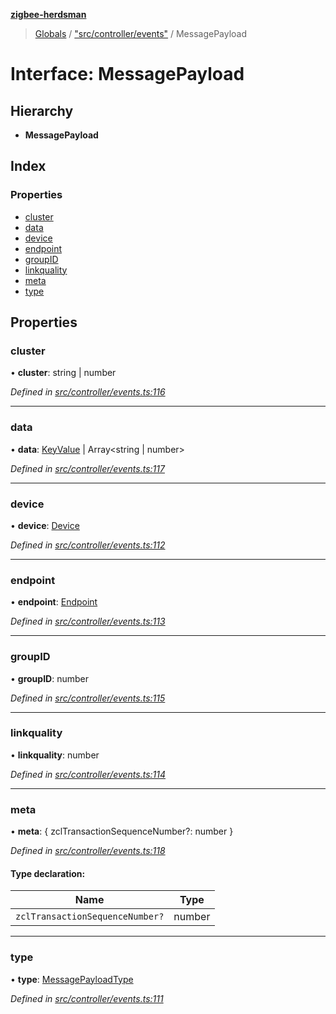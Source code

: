 **[zigbee-herdsman](../README.md)**

> [Globals](../README.md) / ["src/controller/events"](../modules/_src_controller_events_.md) / MessagePayload

# Interface: MessagePayload

## Hierarchy

* **MessagePayload**

## Index

### Properties

* [cluster](_src_controller_events_.messagepayload.md#cluster)
* [data](_src_controller_events_.messagepayload.md#data)
* [device](_src_controller_events_.messagepayload.md#device)
* [endpoint](_src_controller_events_.messagepayload.md#endpoint)
* [groupID](_src_controller_events_.messagepayload.md#groupid)
* [linkquality](_src_controller_events_.messagepayload.md#linkquality)
* [meta](_src_controller_events_.messagepayload.md#meta)
* [type](_src_controller_events_.messagepayload.md#type)

## Properties

### cluster

•  **cluster**: string \| number

*Defined in [src/controller/events.ts:116](https://github.com/Koenkk/zigbee-herdsman/blob/master/src/src/controller/events.ts#L116)*

___

### data

•  **data**: [KeyValue](_src_controller_tstype_.keyvalue.md) \| Array\<string \| number>

*Defined in [src/controller/events.ts:117](https://github.com/Koenkk/zigbee-herdsman/blob/master/src/src/controller/events.ts#L117)*

___

### device

•  **device**: [Device](../classes/_src_controller_model_device_.device.md)

*Defined in [src/controller/events.ts:112](https://github.com/Koenkk/zigbee-herdsman/blob/master/src/src/controller/events.ts#L112)*

___

### endpoint

•  **endpoint**: [Endpoint](../classes/_src_controller_model_endpoint_.endpoint.md)

*Defined in [src/controller/events.ts:113](https://github.com/Koenkk/zigbee-herdsman/blob/master/src/src/controller/events.ts#L113)*

___

### groupID

•  **groupID**: number

*Defined in [src/controller/events.ts:115](https://github.com/Koenkk/zigbee-herdsman/blob/master/src/src/controller/events.ts#L115)*

___

### linkquality

•  **linkquality**: number

*Defined in [src/controller/events.ts:114](https://github.com/Koenkk/zigbee-herdsman/blob/master/src/src/controller/events.ts#L114)*

___

### meta

•  **meta**: { zclTransactionSequenceNumber?: number  }

*Defined in [src/controller/events.ts:118](https://github.com/Koenkk/zigbee-herdsman/blob/master/src/src/controller/events.ts#L118)*

#### Type declaration:

Name | Type |
------ | ------ |
`zclTransactionSequenceNumber?` | number |

___

### type

•  **type**: [MessagePayloadType](../modules/_src_controller_events_.md#messagepayloadtype)

*Defined in [src/controller/events.ts:111](https://github.com/Koenkk/zigbee-herdsman/blob/master/src/src/controller/events.ts#L111)*
